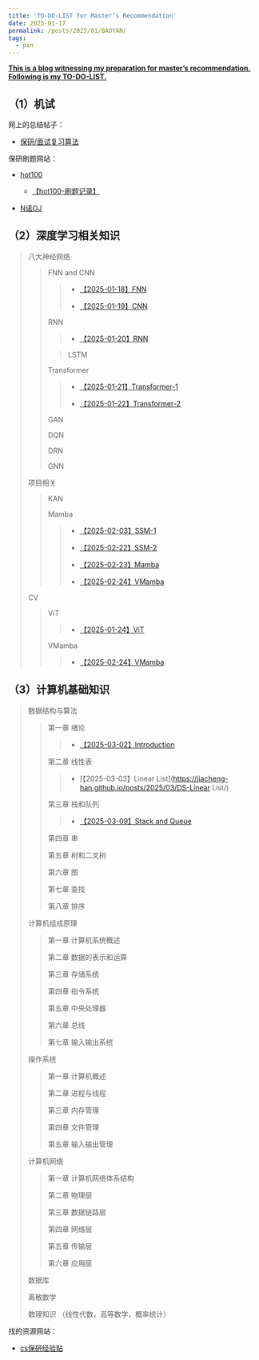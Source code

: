 ```yaml
---
title: 'TO-DO-LIST for Master’s Recommendation'
date: 2025-01-17
permalink: /posts/2025/01/BAOYAN/
tags:
  - pin
---
```


**<u>This is a blog witnessing my preparation for master’s recommendation. Following is my TO-DO-LIST.</u>**

## （1）机试

网上的总结帖子：

* [保研/面试复习算法](https://blog.csdn.net/emttxdy/article/details/120567412)

保研刷题网站：

* [hot100](https://leetcode-cn.com/problem-list/2cktkvj/)
  
  * [【hot100-刷题记录】](https://jiacheng-han.github.io/posts/2025/01/hot100/)

* [N诺OJ](https://www.noobdream.com/)

## （2）深度学习相关知识

> 八大神经网络
> 
> > FNN and CNN
> > 
> > > * [【2025-01-18】FNN](https://jiacheng-han.github.io/posts/2025/01/FNN/)
> > > 
> > > * [【2025-01-19】CNN](https://jiacheng-han.github.io/posts/2025/01/CNN/)
> > 
> > RNN
> > 
> > > * [【2025-01-20】RNN](https://jiacheng-han.github.io/posts/2025/01/RNN/)
> > 
> > > LSTM
> > 
> > Transformer
> > 
> > > * [【2025-01-21】Transformer-1](https://jiacheng-han.github.io/posts/2025/01/Transformer-1/)
> > > 
> > > * [【2025-01-22】Transformer-2](https://jiacheng-han.github.io/posts/2025/01/Transformer-2/)
> > 
> > GAN
> > 
> > DQN
> > 
> > DRN
> > 
> > GNN
> 
> 项目相关
> 
> > KAN
> > 
> > Mamba
> > 
> > > * [【2025-02-03】SSM-1](https://jiacheng-han.github.io/posts/2025/02/SSM-1/)
> > >
> > > * [【2025-02-22】SSM-2](https://jiacheng-han.github.io/posts/2025/02/SSM-2/)
> > >
> > > * [【2025-02-23】Mamba](https://jiacheng-han.github.io/posts/2025/02/Mamba/)
> > >
> > > * [【2025-02-24】VMamba](https://jiacheng-han.github.io/posts/2025/02/VMamba/)
> 
> CV
> 
> > ViT
> > 
> > > * [【2025-01-24】ViT](https://jiacheng-han.github.io/posts/2025/01/ViT/)
> > 
> > VMamba
> >
> > > * [【2025-02-24】VMamba](https://jiacheng-han.github.io/posts/2025/02/VMamba/)

## （3）计算机基础知识

> 数据结构与算法
> 
> > 第一章 绪论
> >
> > > * [【2025-03-02】Introduction](https://jiacheng-han.github.io/posts/2025/03/DS-Introduction/)
> > 
> > 第二章 线性表
> >
> > > * [【2025-03-03】Linear List](https://jiacheng-han.github.io/posts/2025/03/DS-Linear List/)
> > 
> > 第三章 栈和队列
> >
> > > * [【2025-03-09】Stack and Queue](https://jiacheng-han.github.io/posts/2025/03/DS-Stack%20and%20Queue/)
> > 
> > 第四章 串
> > 
> > 第五章 树和二叉树
> > 
> > 第六章 图
> > 
> > 第七章 查找
> > 
> > 第八章 排序
> 
> 计算机组成原理
> 
> > 第一章 计算机系统概述
> > 
> > 第二章 数据的表示和运算
> > 
> > 第三章 存储系统
> > 
> > 第四章 指令系统
> > 
> > 第五章 中央处理器
> > 
> > 第六章 总线
> > 
> > 第七章 输入输出系统
> 
> 操作系统
> 
> > 第一章 计算机概述
> > 
> > 第二章 进程与线程
> > 
> > 第三章 内存管理
> > 
> > 第四章 文件管理
> > 
> > 第五章 输入输出管理
> 
> 计算机网络
> 
> > 第一章 计算机网络体系结构
> > 
> > 第二章 物理层
> > 
> > 第三章 数据链路层
> > 
> > 第四章 网络层
> > 
> > 第五章 传输层
> > 
> > 第六章 应用层
> 
> 数据库
> 
> 离散数学
> 
> 数理知识 （线性代数，高等数学，概率统计）

找的资源网站：

* [cs保研经验贴](https://www.cnblogs.com/moonout/p/17286478.html)

